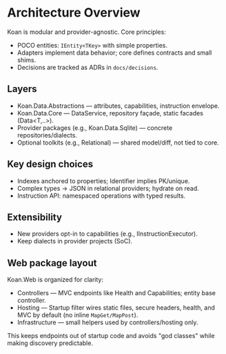 # Architecture Overview

Koan is modular and provider-agnostic. Core principles:

- POCO entities: `IEntity<TKey>` with simple properties.
- Adapters implement data behavior; core defines contracts and small shims.
- Decisions are tracked as ADRs in `docs/decisions`.

## Layers
- Koan.Data.Abstractions — attributes, capabilities, instruction envelope.
- Koan.Data.Core — DataService, repository façade, static facades (Data<T,..>).
- Provider packages (e.g., Koan.Data.Sqlite) — concrete repositories/dialects.
- Optional toolkits (e.g., Relational) — shared model/diff, not tied to core.

## Key design choices
- Indexes anchored to properties; Identifier implies PK/unique.
- Complex types -> JSON in relational providers; hydrate on read.
- Instruction API: namespaced operations with typed results.

## Extensibility
- New providers opt-in to capabilities (e.g., IInstructionExecutor<TEntity>).
- Keep dialects in provider projects (SoC).

## Web package layout
Koan.Web is organized for clarity:
- Controllers — MVC endpoints like Health and Capabilities; entity base controller.
- Hosting — Startup filter wires static files, secure headers, health, and MVC by default (no inline `MapGet/MapPost`).
- Infrastructure — small helpers used by controllers/hosting only.

This keeps endpoints out of startup code and avoids "god classes" while making discovery predictable.

